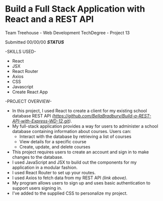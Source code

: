 # Build a Full Stack Application with React and a REST API
  Team Treehouse - Web Development TechDegree - Project 13


Submitted 00/00/00 ***STATUS***

-SKILLS USED-
* React
* JSX
* React Router
* Axios
* CSS
* Javascript
* Create React App

-PROJECT OVERVIEW-
* In this project, I used React to create a client for my existing school database REST API *(https://github.com/BellaBradbury/Build-a-REST-API-with-Express-WD-12.git)*. 
* My full-stack application provides a way for users to administer a school database containing information about courses. Users can:
    * Interact with the database by retrieving a list of courses
    * View details for a specific course 
    * Create, update, and delete courses
* This project requires users to create an account and sign in to make changes to the database. 
* I used JavaScript and JSX to build out the components for my application in a modular fashion.
* I used React Router to set up your routes.
* I used Axios to fetch data from my REST API *(link above)*.
* My program allows users to sign up and uses basic authentication to support users signing in.
* I've added to the supplied CSS to personalize my project.
